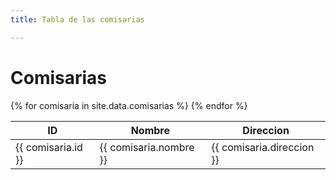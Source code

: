 ```yaml
---
title: Tabla de las comisarias

---
```


# Comisarias

<table>
  <thead>
    <tr>
      <th>ID</th>
      <th>Nombre</th>
      <th>Direccion</th>
    </tr>
  </thead>
  <tbody>
    {% for comisaria in site.data.comisarias %}
      <tr>
        <td>{{ comisaria.id }}</td>
        <td>{{ comisaria.nombre }}</td>
        <td>{{ comisaria.direccion }}</td>
      </tr>
    {% endfor %}
  </tbody>
</table>



